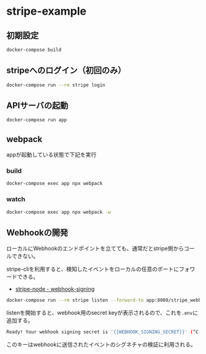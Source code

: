 # stripe-example

## 初期設定

```bash
docker-compose build
```

## stripeへのログイン（初回のみ）

```bash
docker-compose run --rm stripe login
```

## APIサーバの起動

```bash
docker-compose run app
```

## webpack

appが起動している状態で下記を実行

### build

```bash
docker-compose exec app npx webpack
```

### watch

```bash
docker-compose exec app npx webpack -w
```

## Webhookの開発

ローカルにWebhookのエンドポイントを立てても、通常だとstripe側からコールできない。

stripe-cliを利用すると、検知したイベントをローカルの任意のポートにフォワードできる。

* [stripe-node - webhook-signing](https://github.com/stripe/stripe-node/tree/master/examples/webhook-signing)

```bash
docker-compose run --rm stripe listen --forward-to app:8080/stripe_webhook
```

listenを開始すると、webhook用のsecret keyが表示されるので、これを`.env`に追加する。

```bash
Ready! Your webhook signing secret is '{{WEBHOOK_SIGNING_SECRET}}' (^C to quit)
```

このキーはwebhookに送信されたイベントのシグネチャの検証に利用される。

